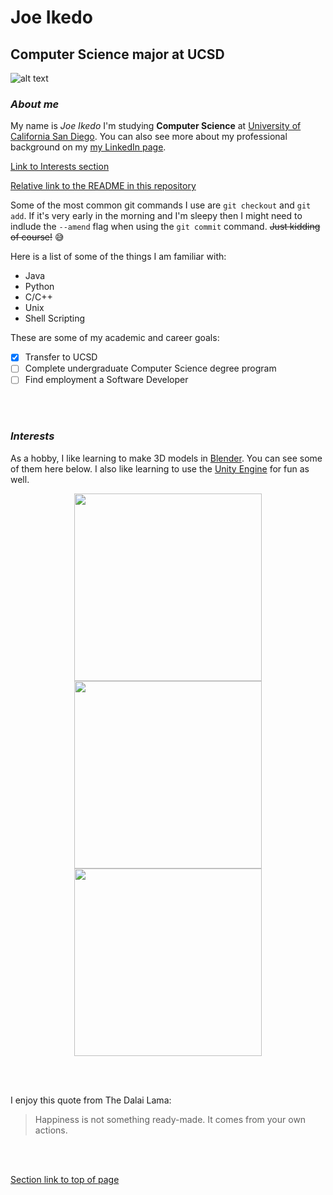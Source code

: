# Joe Ikedo
## Computer Science major at UCSD

![alt text](https://i.imgur.com/n9z7YkR.jpg "Joe Ikedo")
### *About me*
My name is *Joe Ikedo* I'm studying **Computer Science** at [University of California San Diego](https://ucsd.edu/). You can also see more about my professional background on my [my LinkedIn page](https://www.linkedin.com/in/joe-ikedo/).

[Link to Interests section](#interests)

[Relative link to the README in this repository](README.md)

Some of the most common git commands I use are `git checkout` and `git add`. If it's very early in the morning and I'm sleepy then I might need to indlude the `--amend` flag when using the `git commit` command. ~~Just kidding of course!~~ :sweat_smile:

Here is a list of some of the things I am familiar with:
- Java
- Python
- C/C++
- Unix
- Shell Scripting

These are some of my academic and career goals:
- [x] Transfer to UCSD
- [ ] Complete undergraduate Computer Science degree program
- [ ] Find employment a Software Developer

<br></br>

### *Interests*
As a hobby, I like learning to make 3D models in [Blender](https://en.wikipedia.org/wiki/Blender_(software)). You can see some of them here below. I also like learning to use the [Unity Engine](https://unity.com/) for fun as well.

<p align="middle">
  <img src="https://i.imgur.com/Mj91I32.png" width="300" />
  <img src="https://i.imgur.com/w2ESOC4.png" width="300" /> 
  <img src="https://i.imgur.com/POrZAfs.jpg" width="300" />
</p>

<br></br>

I enjoy this quote from The Dalai Lama:
> Happiness is not something ready-made. It comes from your own actions. 


<br></br>

[Section link to top of page](#joe-ikedo)


